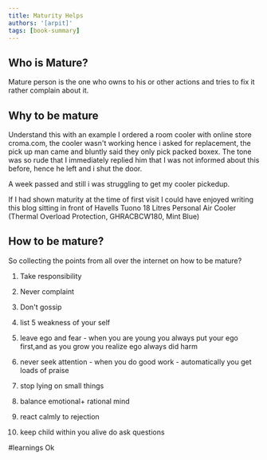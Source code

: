 ```yaml
---
title: Maturity Helps
authors: '[arpit]'
tags: [book-summary]
---
```


## Who is Mature?

Mature person is the one who owns to his or other actions and tries to fix it rather complain about it.

## Why to be mature
Understand this with an example 
I ordered a room cooler with online store croma.com, the cooler wasn't working hence i asked for replacement, the pick up man came and bluntly said they only pick packed boxex. 
The tone was so rude that I immediately replied him that I was not informed about this before, hence he left and i shut the door.

A week passed and still i was struggling to get my cooler pickedup.

If I had shown maturity at the time of first visit I could have enjoyed writing this blog sitting in front of Havells Tuono 18 Litres Personal Air Cooler (Thermal Overload Protection, GHRACBCW180, Mint Blue) 

## How to be mature?

So collecting the points from all over the internet on how to be mature?

1. Take responsibility
2. Never complaint
3. Don't gossip
4. list 5 weakness of your self 
5. leave ego and fear - when you are young you always put your ego first,and as you grow you realize ego always did harm

6. never seek attention - when you do good work - automatically you get loads of praise
7. stop lying on small things
8. balance emotional+ rational mind
9. react calmly to rejection
10. keep child within you alive do ask questions 

#learnings 
Ok
